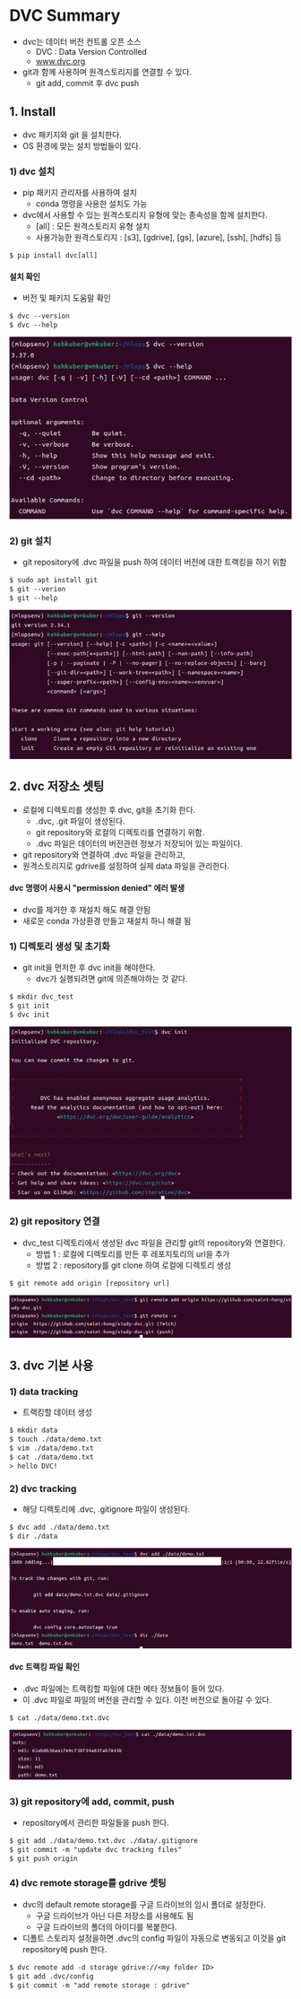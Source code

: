 # DVC Summary
- dvc는 데이터 버전 컨트롤 오픈 소스
   - DVC : Data Version Controlled
   - www.dvc.org
- git과 함께 사용하며 원격스토리지를 연결할 수 있다.
   - git add, commit 후 dvc push

## 1. Install
- dvc 패키지와 git 을 설치한다.
- OS 환경에 맞는 설치 방법들이 있다.

### 1) dvc 설치
- pip 패키지 관리자를 사용하여 설치
   - conda 명령을 사용한 설치도 가능
- dvc에서 사용할 수 있는 원격스토리지 유형에 맞는 종속성을 함께 설치한다.
   - [all] : 모든 원격스토리지 유형 설치
   - 사용가능한 원격스토리지 : [s3], [gdrive], [gs], [azure], [ssh], [hdfs] 등
```
$ pip install dvc[all]
```

#### 설치 확인
- 버전 및 패키지 도움말 확인
```
$ dvc --version
$ dvc --help
```
<img src="./images/dvc_version.png">

### 2) git 설치
- git repository에 .dvc 파일을 push 하여 데이터 버전에 대한 트랙킹을 하기 위함
```
$ sudo apt install git
$ git --verion
$ git --help
```
<img src="./images/dvc_git_version.png">

## 2. dvc 저장소 셋팅
- 로컬에 디렉토리를 생성한 후 dvc, git을 초기화 한다.
   - .dvc, .git 파일이 생성된다.
   - git repository와 로컬의 디렉토리를 연결하기 위함.
   - .dvc 파일은 데이터의 버전관련 정보가 저장되어 있는 파일이다.
- git repository와 연결하여 .dvc 파일을 관리하고,
- 원격스토리지로 gdrive를 설정하여 실제 data 파일을 관리한다.

#### dvc 명령어 사용시 "permission denied" 에러 발생
- dvc를 제거한 후 재설치 해도 해결 안됨
- 새로운 conda 가상환경 만들고 재설치 하니 해결 됨

### 1) 디렉토리 생성 및 초기화
- git init을 먼저한 후 dvc init을 해야한다.
   - dvc가 실행되려면 git에 의존해야하는 것 같다.
```
$ mkdir dvc_test
$ git init
$ dvc init
```
<img src="./images/dvc_init.png">

### 2) git repository 연결
- dvc_test 디렉토리에서 생성된 dvc 파일을 관리할 git의 repository와 연결한다.
   - 방법 1 : 로컬에 디렉토리를 만든 후 레포지토리의 url을 추가
   - 방법 2 : repository를 git clone 하여 로컬에 디렉토리 생성
```
$ git remote add origin [repository url]
```
<img src="./images/dvc_git_repo.png">

## 3. dvc 기본 사용

### 1) data tracking
- 트랙킹할 데이터 생성
```
$ mkdir data
$ touch ./data/demo.txt
$ vim ./data/demo.txt
$ cat ./data/demo.txt
> hello DVC!
```

### 2) dvc tracking
- 해당 디렉토리에 .dvc, .gitignore 파일이 생성된다.

```
$ dvc add ./data/demo.txt
$ dir ./data
```
<img src="./images/dvc_add.png">

#### dvc 트랙킹 파일 확인
- .dvc 파일에는 트랙킹할 파일에 대한 메타 정보들이 들어 있다.
- 이 .dvc 파일로 파일의 버전을 관리할 수 있다. 이전 버전으로 돌아갈 수 있다.
```
$ cat ./data/demo.txt.dvc
```
<img src="./images/dvc_add_2.png">

### 3) git repository에 add, commit, push
- repository에서 관리한 파일들을 push 한다.
```
$ git add ./data/demo.txt.dvc ./data/.gitignore
$ git commit -m "update dvc tracking files"
$ git push origin
```

### 4) dvc remote storage를 gdrive 셋팅
- dvc의 default remote storage를 구글 드라이브의 임시 폴더로 설정한다.
   - 구글 드라이브가 아닌 다른 저장소를 사용해도 됨
   - 구글 드라이브의 폴더의 아이디를 복붙한다.
- 디폴트 스토리지 설정을하면 .dvc의 config 파일이 자동으로 변동되고 이것을 git repository에 push 한다.
```
$ dvc remote add -d storage gdrive://<my folder ID>
$ git add .dvc/config
$ git commit -m "add remote storage : gdrive"
```



























